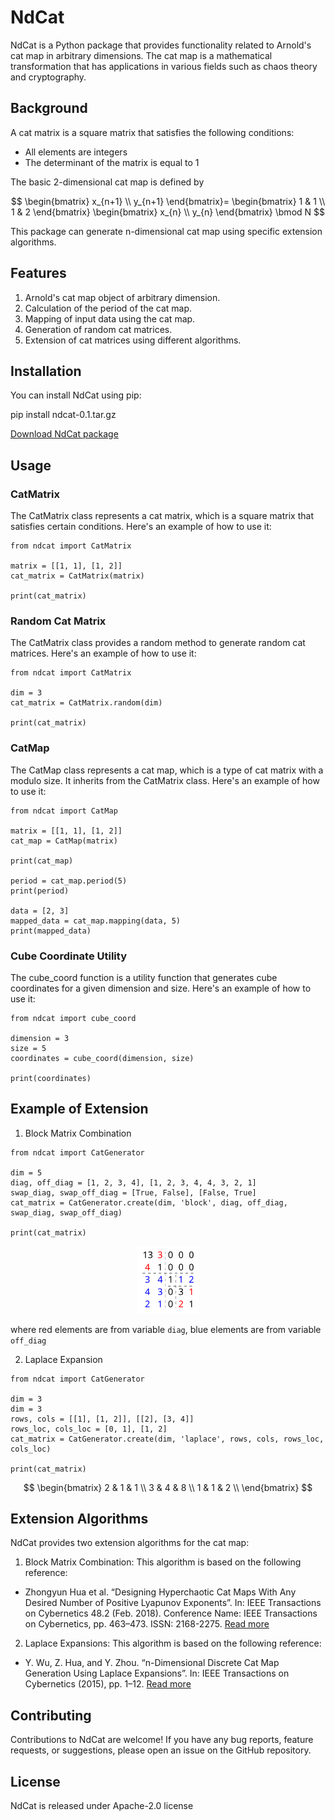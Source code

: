# NdCat

NdCat is a Python package that provides functionality related to Arnold's cat map in arbitrary dimensions. The cat map is a mathematical transformation that has applications in various fields such as chaos theory and cryptography.

## Background

A cat matrix is a square matrix that satisfies the following conditions:
- All elements are integers
- The determinant of the matrix is equal to 1
  
The basic 2-dimensional cat map is defined by

$$
\begin{bmatrix}
x_{n+1} \\
y_{n+1}
\end{bmatrix}=
\begin{bmatrix}
1 & 1 \\
1 & 2
\end{bmatrix}
\begin{bmatrix}
x_{n} \\
y_{n}
\end{bmatrix}
\bmod N
$$

This package can generate n-dimensional cat map using specific extension algorithms. 

## Features

1. Arnold's cat map object of arbitrary dimension.
2. Calculation of the period of the cat map.
3. Mapping of input data using the cat map.
4. Generation of random cat matrices.
5. Extension of cat matrices using different algorithms.

## Installation

You can install NdCat using pip:

pip install ndcat-0.1.tar.gz

[Download NdCat package](https://github.com/ql-aster/NdCat/files/11835607/ndcat-0.1.tar.gz)

## Usage

### CatMatrix

The CatMatrix class represents a cat matrix, which is a square matrix that satisfies certain conditions. Here's an example of how to use it:

```
from ndcat import CatMatrix

matrix = [[1, 1], [1, 2]]
cat_matrix = CatMatrix(matrix)

print(cat_matrix)
```

### Random Cat Matrix

The CatMatrix class provides a random method to generate random cat matrices. Here's an example of how to use it:

```
from ndcat import CatMatrix

dim = 3
cat_matrix = CatMatrix.random(dim)

print(cat_matrix)
```

### CatMap

The CatMap class represents a cat map, which is a type of cat matrix with a modulo size. It inherits from the CatMatrix class. Here's an example of how to use it:

```
from ndcat import CatMap

matrix = [[1, 1], [1, 2]]
cat_map = CatMap(matrix)

print(cat_map)

period = cat_map.period(5)
print(period)

data = [2, 3]
mapped_data = cat_map.mapping(data, 5)
print(mapped_data)
```

### Cube Coordinate Utility

The cube_coord function is a utility function that generates cube coordinates for a given dimension and size. Here's an example of how to use it:

```
from ndcat import cube_coord

dimension = 3
size = 5
coordinates = cube_coord(dimension, size)

print(coordinates)
```

## Example of Extension

1. Block Matrix Combination
```
from ndcat import CatGenerator

dim = 5
diag, off_diag = [1, 2, 3, 4], [1, 2, 3, 4, 4, 3, 2, 1]
swap_diag, swap_off_diag = [True, False], [False, True]
cat_matrix = CatGenerator.create(dim, 'block', diag, off_diag, swap_diag, swap_off_diag)

print(cat_matrix)
```
<div style="text-align: center;">
    <img src="block.svg" alt="SVG Image" width="20%">
</div>

where red elements are from variable `diag`, blue elements are from variable `off_diag` 

2. Laplace Expansion
```
from ndcat import CatGenerator

dim = 3
dim = 3
rows, cols = [[1], [1, 2]], [[2], [3, 4]]
rows_loc, cols_loc = [0, 1], [1, 2]
cat_matrix = CatGenerator.create(dim, 'laplace', rows, cols, rows_loc, cols_loc)

print(cat_matrix)
```
$$
\begin{bmatrix}
2 & 1 & 1 \\
3 & 4 & 8 \\
1 & 1 & 2 \\
\end{bmatrix}
$$

## Extension Algorithms

NdCat provides two extension algorithms for the cat map:

1. Block Matrix Combination: This algorithm is based on the following reference:

* Zhongyun Hua et al. “Designing Hyperchaotic Cat Maps With Any Desired Number of Positive Lyapunov Exponents”. In: IEEE Transactions on Cybernetics 48.2 (Feb. 2018). Conference Name: IEEE Transactions on Cybernetics, pp. 463–473. ISSN: 2168-2275. [Read more](https://ieeexplore.ieee.org/document/7805290)

2. Laplace Expansions: This algorithm is based on the following reference:

* Y. Wu, Z. Hua, and Y. Zhou. “n-Dimensional Discrete Cat Map Generation Using Laplace Expansions”. In: IEEE Transactions on Cybernetics (2015), pp. 1–12. [Read more](https://ieeexplore.ieee.org/document/7302020)

## Contributing

Contributions to NdCat are welcome! If you have any bug reports, feature requests, or suggestions, please open an issue on the GitHub repository.

## License

NdCat is released under Apache-2.0 license
